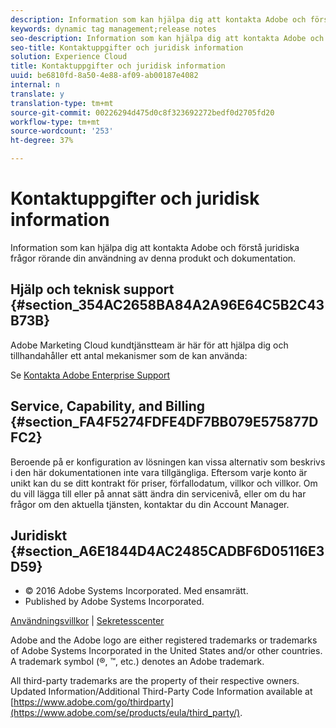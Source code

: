 ```yaml
---
description: Information som kan hjälpa dig att kontakta Adobe och förstå juridiska frågor rörande din användning av denna produkt och dokumentation.
keywords: dynamic tag management;release notes
seo-description: Information som kan hjälpa dig att kontakta Adobe och förstå juridiska frågor rörande din användning av denna produkt och dokumentation.
seo-title: Kontaktuppgifter och juridisk information
solution: Experience Cloud
title: Kontaktuppgifter och juridisk information
uuid: be6810fd-8a50-4e88-af09-ab00187e4082
internal: n
translate: y
translation-type: tm+mt
source-git-commit: 00226294d475d0c8f323692272bedf0d2705fd20
workflow-type: tm+mt
source-wordcount: '253'
ht-degree: 37%

---
```



# Kontaktuppgifter och juridisk information

Information som kan hjälpa dig att kontakta Adobe och förstå juridiska frågor rörande din användning av denna produkt och dokumentation.


## Hjälp och teknisk support {#section_354AC2658BA84A2A96E64C5B2C43B73B}

Adobe Marketing Cloud kundtjänstteam är här för att hjälpa dig och tillhandahåller ett antal mekanismer som de kan använda:

Se [Kontakta Adobe Enterprise Support](https://helpx.adobe.com/se/contact/enterprise-support.ec.html)

## Service, Capability, and Billing {#section_FA4F5274FDFE4DF7BB079E575877DFC2}

Beroende på er konfiguration av lösningen kan vissa alternativ som beskrivs i den här dokumentationen inte vara tillgängliga. Eftersom varje konto är unikt kan du se ditt kontrakt för priser, förfallodatum, villkor och villkor. Om du vill lägga till eller på annat sätt ändra din servicenivå, eller om du har frågor om den aktuella tjänsten, kontaktar du din Account Manager.

<!--
## Feedback {#section_8154D6D712054220A90D85FA8E92933E}
Adobe Systems welcome any suggestions or feedback regarding this solution. You can add enhancement ideas and suggestions for the Analytics suite to our [Customer Idea Exchange](https://my.omniture.com/login/?r=%2Fp%2Fsuite%2Fcurrent%2Findex.html%3Fa%3DIdeasExchange.Redirect%26redirectreason%3Dnotregistered%26referer%3Dhttp%253A%252F%252Fideas.omniture.com%252Ft5%252FAdobe-Idea-Exchange-for-Omniture%252Fidb-p%252FIdeaExchange3). -->

## Juridiskt {#section_A6E1844D4AC2485CADBF6D05116E3D59}


<ul class="simplelist"> 
 <li> © 2016 Adobe Systems Incorporated. Med ensamrätt. </li> 
 <li> Published by Adobe Systems Incorporated. </li> 
</ul>

[Användningsvillkor](https://www.adobe.com/go/marketingcloud_terms_of_use) | [Sekretesscenter](https://www.adobe.com/privacy/policy.html)

Adobe and the Adobe logo are either registered trademarks or trademarks of Adobe Systems Incorporated in the United States and/or other countries. A trademark symbol (®, ™, etc.) denotes an Adobe trademark.

All third-party trademarks are the property of their respective owners. Updated Information/Additional Third-Party Code Information available at [https://www.adobe.com/go/thirdparty](https://www.adobe.com/se/products/eula/third_party/).
